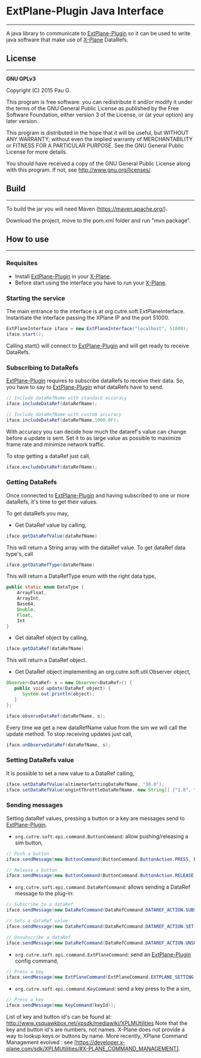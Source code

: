 # ExtPlane-Plugin Java Interface #
----

A java library to communicate to [ExtPlane-Plugin] so it can be used to write java software that make use of [X-Plane] DataRefs.

## License ##
----

**GNU GPLv3**

Copyright (C) 2015  Pau G.

This program is free software: you can redistribute it and/or modify
it under the terms of the GNU General Public License as published by
the Free Software Foundation, either version 3 of the License, or
(at your option) any later version.

This program is distributed in the hope that it will be useful,
but WITHOUT ANY WARRANTY; without even the implied warranty of
MERCHANTABILITY or FITNESS FOR A PARTICULAR PURPOSE.  See the
GNU General Public License for more details.

You should have received a copy of the GNU General Public License
along with this program.  If not, see <http://www.gnu.org/licenses/>.


## Build ##
----

To build the jar you will need Maven (https://maven.apache.org/).

Download the project, move to the pom.xml folder and run "mvn package".

## How to use ##
----

### Requisites ###

   - Install [ExtPlane-Plugin] in your [X-Plane].
   - Before start using the interface you have to run your [X-Plane].

### Starting the service ###

The main entrance to the interface is at org.cutre.soft.ExtPlaneInterface.
Instantiate the interface passing the XPlane IP and the port 51000.

```java
ExtPlaneInterface iface = new ExtPlaneInterface("localhost", 51000);
iface.start();
```
Calling start() will connect to [ExtPlane-Plugin] and will get ready to receive DataRefs.

### Subscribing to DataRefs ####

[ExtPlane-Plugin] requires to subscribe dataRefs to receive their data. So, you have to say to [ExtPlane-Plugin] what dataRefs have to send.

```java
// Include dataRefName with standard accuracy
iface.includeDataRef(dataRefName);

// Include dataRefName with custom accuracy
iface.includeDataRef(dataRefName,1000.0F);
```

With accuracy you can decide how much the dataref's value can change before a update is sent. Set it to as large value as possible to maximize frame rate and minimize network traffic.

To stop getting a dataRef just call,

```java
iface.excludeDataRef(dataRefName);
```

### Getting DataRefs ###

Once connected to [ExtPlane-Plugin] and having subscribed to one or more dataRefs, it's time to get their values.

To get dataRefs you may,

   - Get DataRef value by calling,         
        
   ```java
   iface.getDataRefValue(dataRefName)
   ```
  
   This will return a String array with the dataRef value. 
   To get dataRef data type's, call     
  
   ```java
   iface.getDataRefType(dataRefName)
   ```
  
   This will return a DataRefType enum with the right data type,
  
   ```java    
   public static enum DataType {
       ArrayFloat,
       ArrayInt,
       Base64,
       Double,
       Float,
       Int
   }
   ```
   - Get dataRef object by calling,
  
   ```java    
   iface.getDataRef(dataRefName)
   ```

   This will return a DataRef object.
        
   - Get DataRef object implementing an org.cutre.soft.util.Observer<DataRef> object,
   
   ```java    
   Observer<DataRef> s = new Observer<DataRef>() {
      public void update(DataRef object) {
         System.out.println(object);
      }
   };
   
   iface.observeDataRef(dataRefName, s);
   ```
   Every time we get a new dataRefName value from the sim we will call the update method. To stop receiving updates just call,
   
   ```java    
   iface.unObserveDataRef(dataRefName, s);
   ```

### Setting DataRefs value ###

It is possible to set a new value to a DataRef calling,

```java
iface.setDataRefValue(altimeterSettingDataRefName, "30.0");
iface.setDataRefValue(engintThrottleDataRefName, new String[] {"1.0", "1.0", "1.0", "1.0", "1.0", "1.0", "1.0", "1.0"});
```

### Sending messages ###

Setting dataRef values, pressing a button or a key are messages send to [ExtPlane-Plugin].

   - `org.cutre.soft.epi.command.ButtonCommand`: allow pushing/releasing a sim button,
   
   ```java
   // Push a button
   iface.sendMessage(new ButtonCommand(ButtonCommand.ButtonAction.PRESS, buttonId));
   
   // Release a button
   iface.sendMessage(new ButtonCommand(ButtonCommand.ButtonAction.RELEASE, buttonId));
   ```
   - `org.cutre.soft.epi.command.DataRefCommand`: allows sending a DataRef message to the plug-in:
   
   ```java
   // Subscribe to a dataRef
   iface.sendMessage(new DataRefCommand(DataRefCommand.DATAREF_ACTION.SUBSCRIBE,dataRefName));
   
   // Sets a dataRef value
   iface.sendMessage(new DataRefCommand(DataRefCommand.DATAREF_ACTION.SET, dataRefName, value)) 

   // Unsubscribe a dataRef
   iface.sendMessage(new DataRefCommand(DataRefCommand.DATAREF_ACTION.UNSUBSCRIBE,dataRefName));
   ```
   - `org.cutre.soft.epi.command.ExtPlaneCommand`: send an [ExtPlane-Plugin] config command,
   
   ```java
   // Press a key
   iface.sendMessage(new ExtPlaneCommand(ExtPlaneCommand.EXTPLANE_SETTING.UPDATE_INTERVAL, interval));
   ```
   
   - `org.cutre.soft.epi.command.KeyCommand`: send a key press to the a sim,
   
   ```java
   // Press a key
   iface.sendMessage(new KeyCommand(keyId));
   ```
List of key and button id's can be found at: http://www.xsquawkbox.net/xpsdk/mediawiki/XPLMUtilities Note that the key and button id's are numbers, not names. X-Plane does not provide a way to lookup keys or buttons by name. More recently, XPlane Command Management evolved : see [https://developer.x-plane.com/sdk/XPLMUtilities/#X-PLANE_COMMAND_MANAGEMENT].
    
[ExtPlane-Plugin]:https://github.com/vranki/ExtPlane/blob/master/README.md
[X-Plane]:http://www.x-plane.com/      
    
    